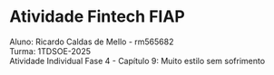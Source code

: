 # Atividade Fintech FIAP
Aluno: Ricardo Caldas de Mello - rm565682  
Turma: 1TDSOE-2025  
Atividade Individual Fase 4 - Capítulo 9: Muito estilo sem sofrimento  
